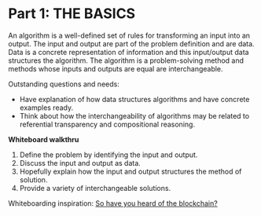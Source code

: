 # Part 1: THE BASICS

An algorithm is a well-defined set of rules for transforming an input into an output. The input and output are part of the problem definition and are data. Data is a concrete representation of information and this input/output data structures the algorithm. The algorithm is a problem-solving method and methods whose inputs and outputs are equal are interchangeable.

Outstanding questions and needs:

* Have explanation of how data structures algorithms and have concrete examples ready.
* Think about how the interchangeability of algorithms may be related to referential transparency and compositional reasoning.

**Whiteboard walkthru**

1. Define the problem by identifying the input and output.
2. Discuss the input and output as data.
3. Hopefully explain how the input and output structures the method of solution.
4. Provide a variety of interchangeable solutions.

Whiteboarding inspiration: [So have you heard of the blockchain?][1]

[1]: https://twitter.com/chrishunt/status/977237397611077632
